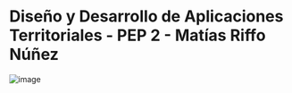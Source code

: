 # Diseño y Desarrollo de Aplicaciones Territoriales - PEP 2 - Matías Riffo Núñez

![image](https://github.com/user-attachments/assets/e90a9632-ef98-4f7f-b54f-c0a4a17fb33e)
